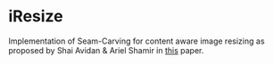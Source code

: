 # iResize
Implementation of Seam-Carving for content aware image resizing as proposed by Shai Avidan & Ariel Shamir in [this](http://www.faculty.idc.ac.il/arik/SCWeb/imret/index.html) paper. 
